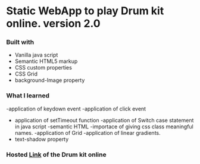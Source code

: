 # Static WebApp to play Drum kit online. version 2.0

### Built with

- Vanilla java script
- Semantic HTML5 markup
- CSS custom properties
- CSS Grid
- background-Image property

### What I learned


-application of keydown event
-application of click event
- application of setTimeout function
-application of Switch case statement in java script
-semantic HTML
-importace of giving css class meaningful names.
-application of Grid
-application of linear gradients.
- text-shadow property

### Hosted [Link](https://monumental-semolina-f4223a.netlify.app/) of the Drum kit online
